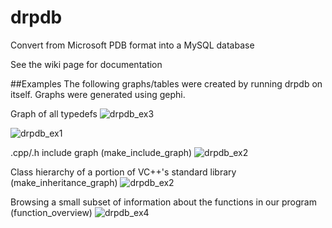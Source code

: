 # drpdb
Convert from Microsoft PDB format into a MySQL database

See the wiki page for documentation

##Examples
The following graphs/tables were created by running drpdb on itself. Graphs were generated using gephi.

Graph of all typedefs
![drpdb_ex3](https://cloud.githubusercontent.com/assets/13194087/21599994/33237a9e-d13b-11e6-9808-7e1ec754f028.png)

![drpdb_ex1](https://cloud.githubusercontent.com/assets/13194087/21583388/270c8b9e-d044-11e6-9aeb-cf17db8343de.png)

.cpp/.h include graph (make_include_graph)
![drpdb_ex2](https://cloud.githubusercontent.com/assets/13194087/21599746/413f05a2-d137-11e6-9467-53ab64c3518b.png)

Class hierarchy of a portion of VC++'s standard library (make_inheritance_graph)
![drpdb_ex2](https://cloud.githubusercontent.com/assets/13194087/21599898/64bf516a-d139-11e6-8966-2d3cd6e3a065.png)

Browsing a small subset of information about the functions in our program (function_overview)
![drpdb_ex4](https://cloud.githubusercontent.com/assets/13194087/21600363/9e478220-d140-11e6-8568-960ebf73525d.png)
